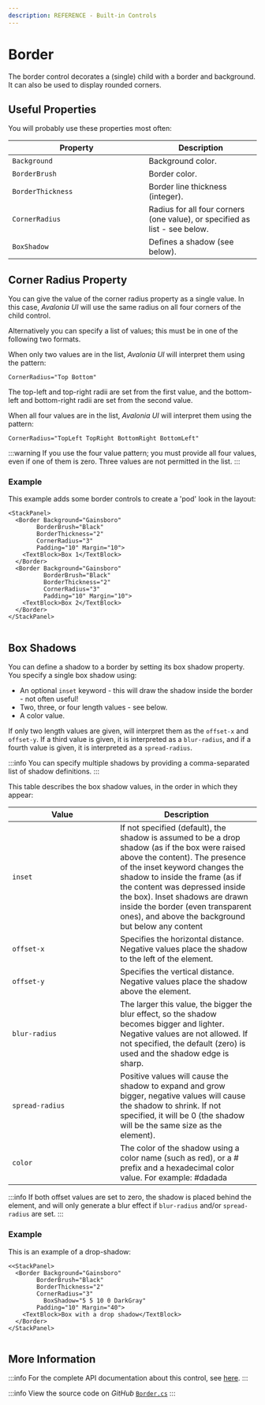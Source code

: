 ```yaml
---
description: REFERENCE - Built-in Controls
---
```


# Border

The border control decorates a (single) child with a border and background. It can also be used to display rounded corners.

## Useful Properties

You will probably use these properties most often:

<table><thead><tr><th width="261">Property</th><th>Description</th></tr></thead><tbody><tr><td><code>Background</code></td><td>Background color.</td></tr><tr><td><code>BorderBrush</code></td><td>Border color.</td></tr><tr><td><code>BorderThickness</code></td><td>Border line thickness (integer).</td></tr><tr><td><code>CornerRadius</code></td><td>Radius for all four corners (one value), or specified as list - see below.</td></tr><tr><td><code>BoxShadow</code></td><td>Defines a shadow (see below).</td></tr></tbody></table>

## Corner Radius Property

You can give the value of the corner radius property as a single value. In this case, _Avalonia UI_ will use the same radius on all four corners of the child control.

Alternatively you can specify a list of values; this must be in one of the following two formats.

When only two values are in the list, _Avalonia UI_ will interpret them using the pattern:

`CornerRadius="Top Bottom"`

The top-left and top-right radii are set from the first value, and the bottom-left and bottom-right radii are set from the second value.

When all four values are in the list, _Avalonia UI_ will interpret them using the pattern:

`CornerRadius="TopLeft TopRight BottomRight BottomLeft"`

:::warning
If you use the four value pattern; you must provide all four values, even if one of them is zero. Three values are not permitted in the list.&#x20;
:::

### Example

This example adds some border controls to create a 'pod' look in the layout:&#x20;

```markup
<StackPanel>
  <Border Background="Gainsboro"
        BorderBrush="Black"
        BorderThickness="2"
        CornerRadius="3"
        Padding="10" Margin="10">
    <TextBlock>Box 1</TextBlock>
  </Border>
  <Border Background="Gainsboro"
          BorderBrush="Black"
          BorderThickness="2"
          CornerRadius="3"
          Padding="10" Margin="10">
    <TextBlock>Box 2</TextBlock>
  </Border>
</StackPanel>
```

<img src="../../../.gitbook/assets/image (8) (1).png" alt=""/>

## Box Shadows

You can define a shadow to a border by setting its box shadow property. You specify a single box shadow using:

* An optional `inset` keyword - this will draw the shadow inside the border - not often useful!
* Two, three, or four length values - see below.
* A color value.

If only two length values are given,  will interpret them as the `offset-x` and `offset-y`. If a third value is given, it is interpreted as a `blur-radius`, and if a fourth value is given, it is interpreted as a `spread-radius`.

:::info
You can specify multiple shadows by providing a comma-separated list of shadow definitions.
:::

This table describes the box shadow values, in the order in which they appear:

<table><thead><tr><th width="203">Value</th><th>Description</th></tr></thead><tbody><tr><td><code>inset</code></td><td>If not specified (default), the shadow is assumed to be a drop shadow (as if the box were raised above the content). The presence of the inset keyword changes the shadow to inside the frame (as if the content was depressed inside the box). Inset shadows are drawn inside the border (even transparent ones), and above the background but below any content</td></tr><tr><td><code>offset-x</code> </td><td>Specifies the horizontal distance. Negative values place the shadow to the left of the element.</td></tr><tr><td><code>offset-y</code></td><td>Specifies the vertical distance. Negative values place the shadow above the element.</td></tr><tr><td><code>blur-radius</code></td><td>The larger this value, the bigger the blur effect, so the shadow becomes bigger and lighter. Negative values are not allowed. If not specified, the default (zero) is used and the shadow edge is sharp.</td></tr><tr><td><code>spread-radius</code></td><td>Positive values will cause the shadow to expand and grow bigger, negative values will cause the shadow to shrink. If not specified, it will be 0 (the shadow will be the same size as the element).</td></tr><tr><td><code>color</code></td><td>The color of the shadow using a color name (such as red), or a # prefix and a hexadecimal color value. For example: #dadada</td></tr></tbody></table>

:::info
If both offset values are set to zero, the shadow is placed behind the element, and will only generate a blur effect if `blur-radius` and/or `spread-radius` are set.
:::

### Example

This is an example of a drop-shadow:

```markup
<<StackPanel>
  <Border Background="Gainsboro"
        BorderBrush="Black"
        BorderThickness="2"
        CornerRadius="3"
          BoxShadow="5 5 10 0 DarkGray"
        Padding="10" Margin="40">
    <TextBlock>Box with a drop shadow</TextBlock>
  </Border>
</StackPanel>
```

<img src="../../../.gitbook/assets/image (24) (2).png" alt=""/>

## More Information

:::info
For the complete API documentation about this control, see [here](http://reference.avaloniaui.net/api/Avalonia.Controls/Border/).
:::

:::info
View the source code on _GitHub_ [`Border.cs`](https://github.com/AvaloniaUI/Avalonia/blob/master/src/Avalonia.Controls/Border.cs)
:::
